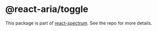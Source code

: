 # @react-aria/toggle

This package is part of [react-spectrum](https://gitlab.com/watheia/spectrum). See the repo for more details.
